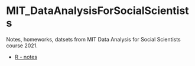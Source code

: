 # MIT_DataAnalysisForSocialScientists

Notes, homeworks, datsets from MIT Data Analysis for Social Scientists course 2021.


* [R - notes](https://github.com/dataqueenpend/MIT_DataAnalysisForSocialScientists/blob/main/r_notes.ipynb)
